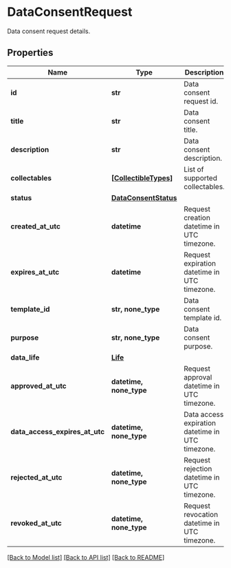 # DataConsentRequest

Data consent request details.

## Properties
Name | Type | Description | Notes
------------ | ------------- | ------------- | -------------
**id** | **str** | Data consent request id. | 
**title** | **str** | Data consent title. | 
**description** | **str** | Data consent description. | 
**collectables** | [**[CollectibleTypes]**](CollectibleTypes.md) | List of supported collectables. | 
**status** | [**DataConsentStatus**](DataConsentStatus.md) |  | 
**created_at_utc** | **datetime** | Request creation datetime in UTC timezone. | 
**expires_at_utc** | **datetime** | Request expiration datetime in UTC timezone. | 
**template_id** | **str, none_type** | Data consent template id. | [optional] 
**purpose** | **str, none_type** | Data consent purpose. | [optional] 
**data_life** | [**Life**](Life.md) |  | [optional] 
**approved_at_utc** | **datetime, none_type** | Request approval datetime in UTC timezone. | [optional] 
**data_access_expires_at_utc** | **datetime, none_type** | Data access expiration datetime in UTC timezone. | [optional] 
**rejected_at_utc** | **datetime, none_type** | Request rejection datetime in UTC timezone. | [optional] 
**revoked_at_utc** | **datetime, none_type** | Request revocation datetime in UTC timezone. | [optional] 

[[Back to Model list]](../README.md#documentation-for-models) [[Back to API list]](../README.md#documentation-for-api-endpoints) [[Back to README]](../README.md)


